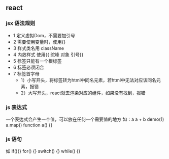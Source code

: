 ## react


### jsx 语法规则
* 1 定义虚拟Dom，不需要加引号
* 2 需要使用变量时，使用{}
* 3 样式类名用 className
* 4 内敛样式 使用{{ 驼峰 对象 引号}}
* 5 标签只能有一个根标签
* 6 标签必须闭合
* 7 标签首字母
  * 1）小写开头，将标签转为html中同名元素，若html中无法对应该同名元素，报错
  * 2）大写开头，react就去渲染对应的组件，如果没有找到，报错

### js 表达式
一个表达式会产生一个值，可以放在任何一个需要值的地方
如：a  a + b demo(1) a.map() function a() {}

### js 语句
如 if(){} for() {} switch() {}  while() {}
